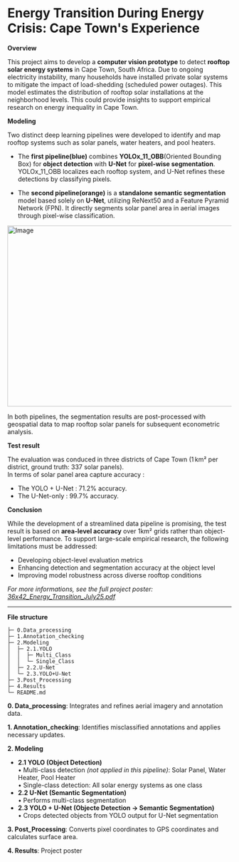 # Energy Transition During Energy Crisis: Cape Town's Experience

**Overview**

This project aims to develop a **computer vision prototype** to detect **rooftop solar energy systems** in Cape Town, South Africa.
Due to ongoing electricity instability, many households have installed private solar systems to mitigate the impact of load-shedding (scheduled power outages).
This model estimates the distribution of rooftop solar installations at the neighborhood levels. This could provide insights to support empirical research on energy inequality in Cape Town.

**Modeling**

Two distinct deep learning pipelines were developed to identify and map rooftop systems such as solar panels, water heaters, and pool heaters. 
* The **first pipeline(blue)** combines **YOLOx_11_OBB**(Oriented Bounding Box) for **object detection** with **U-Net** for **pixel-wise segmentation**. YOLOx_11_OBB localizes each rooftop system, and U-Net refines these detections by classifying pixels.

* The **second pipeline(orange)** is a **standalone semantic segmentation** model based solely on **U-Net**, utilizing ReNext50 and a Feature Pyramid Network (FPN). It directly segments solar panel area in aerial images through pixel-wise classification.
<img width="1698" height="406" alt="Image" src="https://github.com/user-attachments/assets/3a279bb8-ea07-45d1-8816-b127175cb848" />

In both pipelines, the segmentation results are post-processed with geospatial data to map rooftop solar panels for subsequent econometric analysis.

**Test result**

The evaluation was conduced in three districts of Cape Town (1 km² per district, ground truth: 337 solar panels). <br>
In terms of solar panel area capture accuracy :
* The YOLO + U-Net : 71.2% accuracy.
* The U-Net-only : 99.7% accuracy.

**Conclusion**

While the development of a streamlined data pipeline is promising, the test result is based on **area-level accuracy** over 1km² grids rather than object-level performance. To support large-scale empirical research, the following limitations must be addressed:

* Developing object-level evaluation metrics
* Enhancing detection and segmentation accuracy at the object level
* Improving model robustness across diverse rooftop conditions

_For more informations, see the full project poster: [36x42_Energy_Transition_July25.pdf](https://github.com/user-attachments/files/21447520/36x42_Energy_Transition_July25.pdf)_

---------------------

**File structure**
```
├─ 0.Data_processing
├─ 1.Annotation_checking
├─ 2.Modeling
│  ├─ 2.1.YOLO
│  │  ├─ Multi_Class
│  │  └─ Single_Class
│  ├─ 2.2.U-Net
│  └─ 2.3.YOLO+U-Net
├─ 3.Post_Processing
├─ 4.Results
└─ README.md
```

**0. Data_processing**: Integrates and refines aerial imagery and annotation data.

**1. Annotation_checking**: Identifies misclassified annotations and applies necessary updates.

**2. Modeling**  
- **2.1 YOLO (Object Detection)**  
  • Multi-class detection *(not applied in this pipeline)*: Solar Panel, Water Heater, Pool Heater  
  • Single-class detection: All solar energy systems as one class  
- **2.2 U-Net (Semantic Segmentation)**  
  • Performs multi-class segmentation  
- **2.3 YOLO + U-Net (Objecte Detection → Semantic Segmentation)**  
  • Crops detected objects from YOLO output for U-Net segmentation

**3. Post_Processing**: Converts pixel coordinates to GPS coordinates and calculates surface area.

**4. Results**: Project poster
